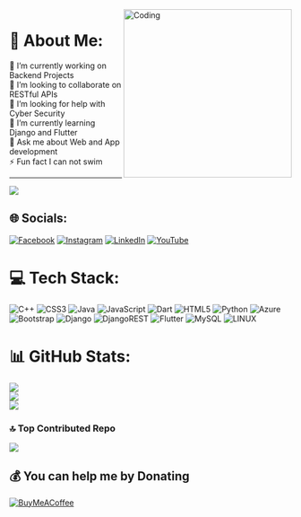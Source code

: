 <img align="right" alt="Coding" width="300" src="https://camo.githubusercontent.com/c1dcb74cc1c1835b1d716f5051499a2814c683c806b15f04b0eba492863703e9/68747470733a2f2f63646e2e6472696262626c652e636f6d2f75736572732f3733303730332f73637265656e73686f74732f363538313234332f6176656e746f2e676966">

# 💫 About Me:
🔭 I’m currently working on Backend Projects<br>👯 I’m looking to collaborate on RESTful APIs<br>🤝 I’m looking for help with Cyber Security<br>🌱 I’m currently learning Django and Flutter<br>💬 Ask me about Web and App development<br>⚡ Fun fact I can not swim

---
[![](https://visitcount.itsvg.in/api?id=mdsajjadhossain25&icon=0&color=0)](https://visitcount.itsvg.in)


## 🌐 Socials:
[![Facebook](https://img.shields.io/badge/Facebook-%231877F2.svg?logo=Facebook&logoColor=white)](https://facebook.com/md.sajjad.01) [![Instagram](https://img.shields.io/badge/Instagram-%23E4405F.svg?logo=Instagram&logoColor=white)](https://instagram.com/md_sajjad_hossain0) [![LinkedIn](https://img.shields.io/badge/LinkedIn-%230077B5.svg?logo=linkedin&logoColor=white)](https://linkedin.com/in/md-sajjad-hossain-058a5b240) [![YouTube](https://img.shields.io/badge/YouTube-%23FF0000.svg?logo=YouTube&logoColor=white)](https://youtube.com/@channel/UC5zeheWdJHzSO-fToVJ51bA) 

# 💻 Tech Stack:
![C++](https://img.shields.io/badge/c++-%2300599C.svg?style=flat&logo=c%2B%2B&logoColor=white) ![CSS3](https://img.shields.io/badge/css3-%231572B6.svg?style=flat&logo=css3&logoColor=white) ![Java](https://img.shields.io/badge/java-%23ED8B00.svg?style=flat&logo=java&logoColor=white) ![JavaScript](https://img.shields.io/badge/javascript-%23323330.svg?style=flat&logo=javascript&logoColor=%23F7DF1E) ![Dart](https://img.shields.io/badge/dart-%230175C2.svg?style=flat&logo=dart&logoColor=white) ![HTML5](https://img.shields.io/badge/html5-%23E34F26.svg?style=flat&logo=html5&logoColor=white) ![Python](https://img.shields.io/badge/python-3670A0?style=flat&logo=python&logoColor=ffdd54) ![Azure](https://img.shields.io/badge/azure-%230072C6.svg?style=flat&logo=azure-devops&logoColor=white) ![Bootstrap](https://img.shields.io/badge/bootstrap-%23563D7C.svg?style=flat&logo=bootstrap&logoColor=white) ![Django](https://img.shields.io/badge/django-%23092E20.svg?style=flat&logo=django&logoColor=white) ![DjangoREST](https://img.shields.io/badge/DJANGO-REST-ff1709?style=flat&logo=django&logoColor=white&color=ff1709&labelColor=gray) ![Flutter](https://img.shields.io/badge/Flutter-%2302569B.svg?style=flat&logo=Flutter&logoColor=white) ![MySQL](https://img.shields.io/badge/mysql-%2300f.svg?style=flat&logo=mysql&logoColor=white) ![LINUX](https://img.shields.io/badge/Linux-FCC624?style=flat&logo=linux&logoColor=black)
# 📊 GitHub Stats:
![](https://github-readme-stats.vercel.app/api?username=mdsajjadhossain25&theme=ayu-mirage&hide_border=false&include_all_commits=true&count_private=false)<br/>
![](https://github-readme-streak-stats.herokuapp.com/?user=mdsajjadhossain25&theme=ayu-mirage&hide_border=false)<br/>
![](https://github-readme-stats.vercel.app/api/top-langs/?username=mdsajjadhossain25&theme=ayu-mirage&hide_border=false&include_all_commits=true&count_private=false&layout=compact)

### 🔝 Top Contributed Repo
![](https://github-contributor-stats.vercel.app/api?username=mdsajjadhossain25&limit=5&theme=gruvbox&combine_all_yearly_contributions=true)

  ## 💰 You can help me by Donating
  [![BuyMeACoffee](https://img.shields.io/badge/Buy%20Me%20a%20Coffee-ffdd00?style=for-the-badge&logo=buy-me-a-coffee&logoColor=black)](https://buymeacoffee.com/sajjad125) 

  
<!-- Proudly created with GPRM ( https://gprm.itsvg.in ) -->
